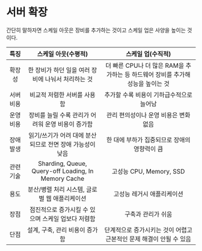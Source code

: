 # 서버 확장

간단히 말하자면 스케일 아웃은 장비를 추가하는 것이고 스케일 업은 사양을 높이는 것이다.

| 특징 | 스케일 아웃\(수평적\) | 스케일 업\(수직적\) |
| :---: | :---: | :---: |
| 확장성 | 한 장비가 하던 일을 여러 장비에 나눠서 처리하는 것 | 더 빠른 CPU나 더 많은 RAM을 추가하는 등 하드웨어 장비를 추가해 성능을 높이는 것 |
| 서버 비용 | 비교적 저렴한 서버를 사용함 | 추가할 수록 비용이 기하급수적으로 늘어남 |
| 운영 비용 | 장비를 늘릴 수록 관리가 어려워 운영 비용이 증가함 | 관리 편의성이나 운영 비용은 변화 없음 |
| 장애 발생 | 읽기/쓰기가 어려 대에 분산되므로 전면 장애 가능성이 낮음 | 한 대에 부하가 집중되므로 장애의 영향력이 큼 |
| 관련 기술 | Sharding, Queue, Query-off Loading, In Memory Cache | 고성능 CPU, Memory, SSD |
| 용도 | 분산/병렬 처리 시스템, 글로벌 웹 애플리케이션 | 고성능 레거시 애플리케이션 |
| 장점 | 점진적으로 증가시킬 수 있으며 스케일 업보다 저렴함 | 구축과 관리가 쉬움 |
| 단점 | 설계, 구축, 관리 비용이 증가함 | 단계적으로 증가시키는 것이 어렵고 근본적인 문제 해결이 안될 수 있음 |

